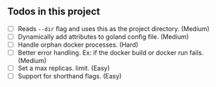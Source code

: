 ## Todos in this project

- [ ] Reads `--dir` flag and uses this as the project directory. (Medium)
- [ ] Dynamically add attributes to goland config file. (Medium)
- [ ] Handle orphan docker processes. (Hard)
- [ ] Better error handling. Ex: if the docker build or docker run fails. (Medium)
- [ ] Set a max replicas. limit. (Easy)
- [ ] Support for shorthand flags. (Easy)
